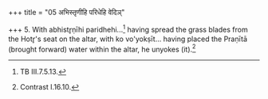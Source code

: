 +++
title = "05 अभिस्तृणीहि परिधेहि वेदिञ्"

+++
5. With abhistr̥ṇīhi paridhehi...[^1] having spread the grass blades from the Hotr̥'s seat on the altar, with ko vo'yokṣīt... having placed the Praṇītā (brought forward) water within the altar, he unyokes (it).[^2]  

[^1]: TB III.7.5.13.  

[^2]: Contrast I.16.10.  
